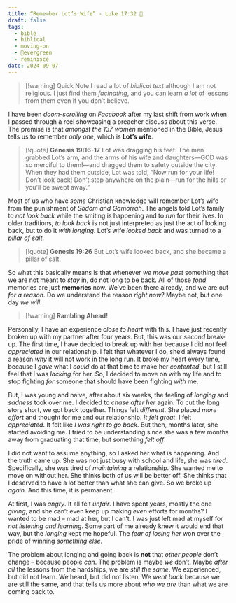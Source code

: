 ```yaml
---
title: “Remember Lot’s Wife” - Luke 17:32 📖
draft: false
tags:
  - bible
  - biblical
  - moving-on
  - 🌲evergreen
  - reminisce
date: 2024-09-07
---
```

> [!warning] Quick Note
> I read a lot of *biblical text* although I am not religious. I just find them *facinating*, and you can learn *a lot* of lessons from them even if you don’t believe.

I have been *doom-scrolling* on *Facebook* after my last shift from work when I passed through a reel showcasing a preacher discuss about this verse. The premise is that *amongst the 137 women* mentioned in the Bible, Jesus tells us to remember *only one*, which is **Lot’s wife**.

> [!quote] **Genesis 19:16-17**
> Lot was dragging his feet. The men grabbed Lot’s arm, and the arms of his wife and daughters—GOD was so merciful to them!—and dragged them to safety outside the city. When they had them outside, Lot was told, “Now run for your life! Don’t look back! Don’t stop anywhere on the plain—run for the hills or you’ll be swept away.”

Most of us who have *some* Christian knowledge will remember Lot’s wife from the punishment of *Sodom and Gamorrah*. The angels told Lot’s family to *not look back* while the smiting is happening and to *run* for their lives. In older traditions, *to look back* is not just interpreted as just the act of looking back, but to do it *with longing*. Lot’s wife *looked back* and was turned to a *pillar of salt*.

> [!quote] **Genesis 19:26**
> But Lot’s wife looked back, and she became a pillar of salt.

So what this basically means is that whenever *we move past* something that we are not meant to *stay* in, do not long to be back. All of those *fond* memories are just **memories** now. We’ve been there already, and we are out *for a reason*. Do we understand the reason *right now*? Maybe not, but one day *we will*.

> [!warning] **Rambling Ahead!**

Personally, I have an experience *close to heart* with this. I have just recently broken up with my partner after four years. But, this was our *second* break-up. The first time, I have decided to break up with her because I did not feel *appreciated* in our relationship. I felt that whatever I do, she’d always found a reason *why* it will not work in the long run. It broke my heart every time, because I *gave* what I *could* do at that time to make her *contented*, but I still feel that I was *lacking* for her. So, I decided to move on with my life and to stop fighting *for* someone that should have been fighting *with* me.

But, I was young and naive, after about six weeks, the feeling of *longing* and *sadness* took over me. I decided to *chase after her* again. To cut the long story short, we got back together. Things felt *different*. She placed *more effort* and thought for me and our relationship. *It felt great*. I felt *appreciated*. It felt like *I was right to go back*. But then, months later, she started avoiding me. I tried to be understanding since she was a few months away from graduating that time, but something *felt off*.

I did not want to assume anything, so I asked her what is happening. And the truth came up. She was not just busy with school and life, she was *tired*. Specifically, she was tired of *maintaining* a relationship. She wanted me to move on without her. She thinks both of us will be better off. She thinks that I deserved to have a lot better than what she can give. So we broke up *again*. And this time, it is permanent.

At first, I was *angry*. It all felt *unfair*. I have spent years, mostly the one *giving*, and she can’t even keep up making *even* efforts for months? I wanted to be mad – mad at her, but I can’t. I was just left mad at myself for *not listening and learning*. Some part of me already knew it would end that way, but the *longing* kept me hopeful. The *fear of losing her* won over the pride of winning *something else*.

The problem about longing and going back is **not** that *other people* don’t change – because people *can*. The problem is maybe *we* don’t. Maybe *after all* the lessons from the hardships, we are *still the same*. We experienced, but did not learn. We heard, but did not listen. We *went back* because we are still the same, and that tells us more about *who we are* than what we are coming back to.